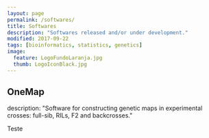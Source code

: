 ```yaml
---
layout: page
permalink: /softwares/
title: Softwares
description: "Softwares released and/or under development."
modified: 2017-09-22
tags: [bioinformatics, statistics, genetics]
image:
  feature: LogoFundoLaranja.jpg
  thumb: LogoIconBlack.jpg
---
```


## OneMap 
description: "Software for constructing genetic maps in experimental crosses: full-sib, RILs, F2 and backcrosses."

Teste
